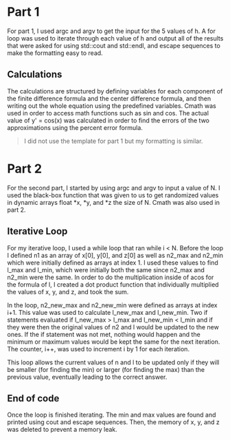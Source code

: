 # Part 1
For part 1, I used argc and argv to get the input for the 5 values of h. A for loop was used to iterate through each value of h and output all of the results that were asked for using std::cout and std::endl, and escape sequences to make the formatting easy to read.

## Calculations
The calculations are structured by defining variables for each component of the finite difference formula and the center difference formula, and then writing out the whole equation using the predefined variables. Cmath was used in order to access math functions such as sin and cos. The actual value of y' = cos(x) was calculated in order to find the errors of the two approximations using the percent error formula.

> I did not use the template for part 1 but my formatting is similar.

# Part 2
For the second part, I started by using argc and argv to input a value of N. I used the black-box function that was given to us to get randomized values in dynamic arrays float *x, *y, and *z the size of N. Cmath was also used in part 2.

## Iterative Loop
For my iterative loop, I used a while loop that ran while i < N. Before the loop I defined n1 as an array of x[0], y[0], and z[0] as well as n2_max and n2_min which were initially defined as arrays at index 1. I used these values to find l_max and l_min, which were initially both the same since n2_max and n2_min were the same. In order to do the multiplication inside of acos for the formula of l, I created a dot product function that individually multiplied the values of x, y, and z, and took the sum. 

In the loop, n2_new_max and n2_new_min were defined as arrays at index i+1. This value was used to calculate l_new_max and l_new_min. Two if statements evaluated if l_new_max > l_max and l_new_min < l_min and if they were then the original values of n2 and l would be updated to the new ones. If the if statement was not met, nothing would happen and the minimum or maximum values would be kept the same for the next iteration. The counter, i++, was used to increment i by 1 for each iteration. 

This loop allows the current values of n and l to be updated only if they will be smaller (for finding the min) or larger (for finding the max) than the previous value, eventually leading to the correct answer.

## End of code
Once the loop is finished iterating. The min and max values are found and printed using cout and escape sequences. Then, the memory of x, y, and z was deleted to prevent a memory leak.
